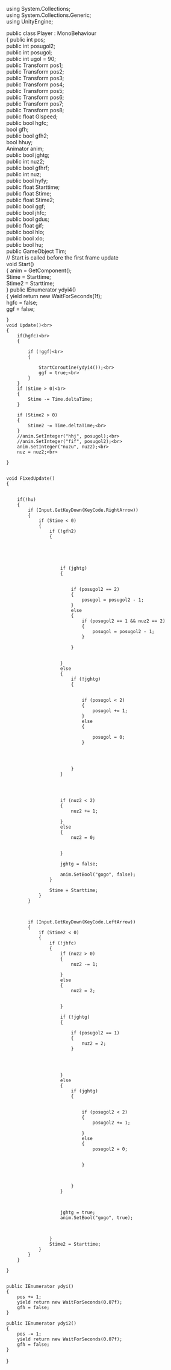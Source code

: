 using System.Collections;<br>
using System.Collections.Generic;<br>
using UnityEngine;<br>

public class Player : MonoBehaviour<br>
{
    public int pos;<br>
    public int posugol2;<br>
    public int posugol;<br>
    public int ugol = 90;<br>
    public Transform pos1;<br>
    public Transform pos2;<br>
    public Transform pos3;<br>
    public Transform pos4;<br>
    public Transform pos5;<br>
    public Transform pos6;<br>
    public Transform pos7;<br>
    public Transform pos8;<br>
    public float Glspeed;<br>
    public bool hgfc;<br>
    bool gfh;<br>
    public bool gfh2;<br>
    bool hhuy;<br>
    Animator anim;<br>
    public bool jghtg;<br>
    public int nuz2;<br>
    public bool gfhrf;<br>
    public int nuz;<br>
    public bool hyfy;<br>
    public float Starttime;<br>
    public float Stime;<br>
    public float Stime2;<br>
    public bool ggf;<br>
    public bool jhfc;<br>
    public bool gdus;<br>
    public float gif;<br>
    public bool hlo;<br>
    public bool xlo;<br>
    public bool hu;<br>
    public GameObject Tim;<br>
    // Start is called before the first frame update<br>
    void Start()<br>
    {
        anim = GetComponent<Animator>();<br>
        Stime = Starttime;<br>
        Stime2 = Starttime;<br>
    }
    public IEnumerator ydyi4()<br>
    {
        yield return new WaitForSeconds(1f);<br>
        hgfc = false;<br>
        ggf = false;<br>

    }
    void Update()<br>
    {
        if(hgfc)<br>
        {
           
            if (!ggf)<br>
            {
             
                StartCoroutine(ydyi4());<br>
                ggf = true;<br>
            }
        }
        if (Stime > 0)<br>
        {
            Stime -= Time.deltaTime;
        }

        if (Stime2 > 0)
        {
            Stime2 -= Time.deltaTime;<br>
        }
        //anim.SetInteger("hhj", posugol);<br>
        //anim.SetInteger("fif", posugol2);<br>
        anim.SetInteger("nuzu", nuz2);<br>
        nuz = nuz2;<br>
        
    }

    
    void FixedUpdate()
    {


        if(!hu)
        {
            if (Input.GetKeyDown(KeyCode.RightArrow))
            {
                if (Stime < 0)
                {
                    if (!gfh2)
                    {





                        if (jghtg)
                        {


                            if (posugol2 == 2)
                            {
                                posugol = posugol2 - 1;
                            }
                            else
                            {
                                if (posugol2 == 1 && nuz2 == 2)
                                {
                                    posugol = posugol2 - 1;
                                }

                            }


                        }
                        else
                        {
                            if (!jghtg)
                            {


                                if (posugol < 2)
                                {
                                    posugol += 1;
                                }
                                else
                                {

                                    posugol = 0;
                                }




                            }
                        }




                        if (nuz2 < 2)
                        {
                            nuz2 += 1;

                        }
                        else
                        {
                            nuz2 = 0;


                        }

                        jghtg = false;

                        anim.SetBool("gogo", false);
                    }

                    Stime = Starttime;
                }
            }



            if (Input.GetKeyDown(KeyCode.LeftArrow))
            {
                if (Stime2 < 0)
                {
                    if (!jhfc)
                    {
                        if (nuz2 > 0)
                        {
                            nuz2 -= 1;

                        }
                        else
                        {
                            nuz2 = 2;


                        }

                        if (!jghtg)
                        {

                            if (posugol2 == 1)
                            {
                                nuz2 = 2;
                            }




                        }
                        else
                        {
                            if (jghtg)
                            {


                                if (posugol2 < 2)
                                {
                                    posugol2 += 1;

                                }
                                else
                                {
                                    posugol2 = 0;


                                }



                            }
                        }



                        jghtg = true;
                        anim.SetBool("gogo", true);



                    }
                    Stime2 = Starttime;
                }
            }
        }
        
    }


    public IEnumerator ydyi()
    {
        pos += 1;
        yield return new WaitForSeconds(0.07f);
        gfh = false;
    }

    public IEnumerator ydyi2()
    {
        pos -= 1;
        yield return new WaitForSeconds(0.07f);
        gfh = false;
    }

   
}
